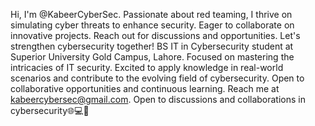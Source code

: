 Hi, I'm @KabeerCyberSec. Passionate about red teaming, I thrive on simulating cyber threats to enhance security. 
Eager to collaborate on innovative projects. Reach out for discussions and opportunities. Let's strengthen cybersecurity together! 
BS IT in Cybersecurity student at Superior University Gold Campus, Lahore. Focused on mastering the intricacies of IT security. 
Excited to apply knowledge in real-world scenarios and contribute to the evolving field of cybersecurity. Open to collaborative opportunities and continuous learning. 
Reach me at kabeercybersec@gmail.com. Open to discussions and collaborations in cybersecurity🌐💻🔐
